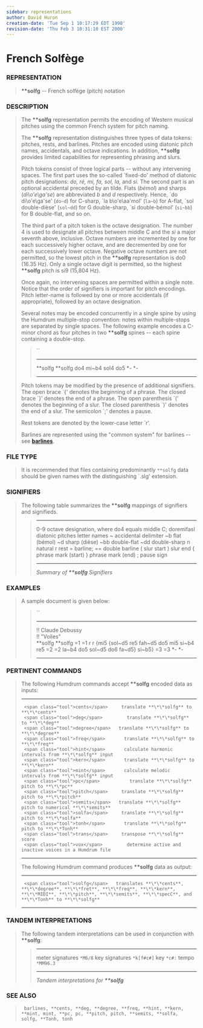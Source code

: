 ```yaml
---
sidebar: representations
author: David Huron
creation-date: 'Tue Sep 1 10:17:29 EDT 1998'
revision-date: 'Thu Feb 3 10:31:10 EST 2000'
---
```



French Solfège
=========================================

### REPRESENTATION

> **\*\*solfg** \-- French solfège (pitch) notation

### DESCRIPTION

> The **\*\*solfg** representation permits the encoding of Western
> musical pitches using the common French system for pitch naming.
>
> The **\*\*solfg** representation distinguishes three types of data
> tokens: pitches, rests, and barlines. Pitches are encoded using
> diatonic pitch names, accidentals, and octave indications. In
> addition, **\*\*solfg** provides limited capabilities for representing
> phrasing and slurs.
>
> Pitch tokens consist of three logical parts \-- without any
> intervening spaces. The first part uses the so-called \`fixed-do\'
> method of diatonic pitch designations: *do, ré, mi, fa, sol, la,* and
> *si.* The second part is an optional accidental preceded by an tilde.
> Flats (*bémol*) and sharps (*di\\o\'e\\ga\'se*) are abbreviated *b*
> and *d* respectively. Hence, \`do di\\o\'e\\ga\'se\' (`do~d`) for
> C-sharp, \`la b\\o\'e\\aa\'mol\' (`la~b`) for A-flat, \`sol
> double-dièse\' (`sol~dd`) for G double-sharp, \`si double-bémol\'
> (`si~bb`) for B double-flat, and so on.
>
> The third part of a pitch token is the octave designation. The number
> 4 is used to designate all pitches between middle C and the *si* a
> major seventh above, inclusive. Octave numbers are incremented by one
> for each successively higher octave, and are decremented by one for
> each successively lower octave. Negative octave numbers are not
> permitted, so the lowest pitch in the **\*\*solfg** representation is
> do0 (16.35 Hz). Only a single octave digit is permitted, so the
> highest **\*\*solfg** pitch is si9 (15,804 Hz).
>
> Once again, no intervening spaces are permitted within a single note.
> Notice that the order of signifiers is important for pitch encodings.
> Pitch letter-name is followed by one or more accidentals (if
> appropriate), followed by an octave designation.
>
> Several notes may be encoded concurrently in a single spine by using
> the Humdrum multiple-stop convention: notes within multiple-stops are
> separated by single spaces. The following example encodes a C-minor
> chord as four pitches in two **\*\*solfg** spines \-- each spine
> containing a double-stop.
>
> > ``
> >
> >   ------------ -----------
> >   \*\*solfg    \*\*solfg
> >   do4 mi\~b4   sol4 do5
> >   \*-          \*-
> >   ------------ -----------
> >
> Pitch tokens may be modified by the presence of additional signifiers.
> The open brace \`{\' denotes the beginning of a phrase. The closed
> brace \`}\' denotes the end of a phrase. The open parenthesis \`(\'
> denotes the beginning of a slur. The closed parenthesis \`)\' denotes
> the end of a slur. The semicolon \`;\' denotes a pause.
>
> Rest tokens are denoted by the lower-case letter \`r\'.
>
> Barlines are represented using the \"common system\" for barlines \--
> see [**barlines**](barlines.rep.html).

### FILE TYPE

> It is recommended that files containing predominantly `**solfg` data
> should be given names with the distinguishing \`.slg\' extension.

### SIGNIFIERS

> The following table summarizes the **\*\*solfg** mappings of
> signifiers and signifieds.
>
> >   ------------ ------------------------------------------------
> >   0-9          octave designation, where do4 equals middle C;
> >   doremifasl   diatonic pitches letter names
> >   \~           accidental delimiter
> >   \~b          flat (bémol)
> >   \~d          sharp (dièse)
> >   \~bb         double-flat
> >   \~dd         double-sharp
> >   n            natural
> >   r            rest
> >   =            barline; == double barline
> >   (            slur start
> >   )            slur end
> >   {            phrase mark (start)
> >   }            phrase mark (end)
> >   ;            pause sign
> >   ------------ ------------------------------------------------
> >
> > *Summary of **\*\*solfg** Signifiers*

### EXAMPLES

> A sample document is given below:
>
> > ``
> >
> >   ------------------- -----------
> >   !! Claude Debussy   
> >   !! \"Voiles\"       
> >   \*\*solfg           \*\*solfg
> >   =1                  =1
> >   r                   r
> >   {mi5                {sol\~d5
> >   re5                 fah\~d5
> >   do5                 mi5
> >   si\~b4              re5
> >   =2                  =2
> >   la\~b4              do5
> >   sol\~d5             do6
> >   fa\~d5}             si\~b5}
> >   =3                  =3
> >   \*-                 \*-
> >   ------------------- -----------
> >
### PERTINENT COMMANDS

> The following Humdrum commands accept **\*\*solfg** encoded data as
> inputs:
>
>   -- --------------------------------------- -----------------------------------------------------------
>      <span class="tool">cents</span>     translate **\*\*solfg** to **\*\*cents**
>      <span class="tool">deg</span>         translate **\*\*solfg** to **\*\*deg**
>      <span class="tool">degree</span>   translate **\*\*solfg** to **\*\*degree**
>      <span class="tool">freq</span>       translate **\*\*solfg** to **\*\*freq**
>      <span class="tool">hint</span>       calculate harmonic intervals from **\*\*solfg** input
>      <span class="tool">kern</span>       translate **\*\*solfg** to **\*\*kern**
>      <span class="tool">mint</span>       calculate melodic intervals from **\*\*solfg** input
>      <span class="tool">pc</span>           translate **\*\*solfg** pitch to **\*\*pc**
>      <span class="tool">pitch</span>     translate **\*\*solfg** pitch to **\*\*pitch**
>      <span class="tool">semits</span>   translate **\*\*solfg** pitch to numerical **\*\*semits**
>      <span class="tool">solfa</span>     translate **\*\*solfg** pitch to **\*\*solfa**
>      <span class="tool">tonh</span>       translate **\*\*solfg** pitch to **\*\*Tonh**
>      <span class="tool">trans</span>     transpose **\*\*solfg** score
>      <span class="tool">vox</span>         determine active and inactive voices in a Humdrum file
>                                              
>   -- --------------------------------------- -----------------------------------------------------------
>
> The following Humdrum command produces **\*\*solfg** data as output:
>
>   -- ------------------------------------- -----------------------------------------------------------------------------------------------------------------------------------------------------------------------------------
>      <span class="tool">solfg</span>   translates **\*\*cents**, **\*\*degree**, **\*\*fret**, **\*\*freq**, **\*\*kern**, **\*\*MIDI**, **\*\*pitch**, **\*\*semits**, **\*\*specC**, and **\*\*Tonh** to **\*\*solfg**
>   -- ------------------------------------- -----------------------------------------------------------------------------------------------------------------------------------------------------------------------------------
>
### TANDEM INTERPRETATIONS

> The following tandem interpretations can be used in conjunction with
> **\*\*solfg**:
>
> >   ------------------ ------------
> >   meter signatures   `*M6/8`
> >   key signatures     `*k[f#c#]`
> >   key                `*c#:`
> >   tempo              `*MM96.3`
> >   ------------------ ------------
> >
> > *Tandem interpretations for **\*\*solfg***

### SEE ALSO

> ` barlines, **cents, **deg, **degree, **freq, **hint, **kern, **mint, mint, **pc, pc, **pitch, pitch, **semits, **solfa, solfg, **Tonh, tonh`


